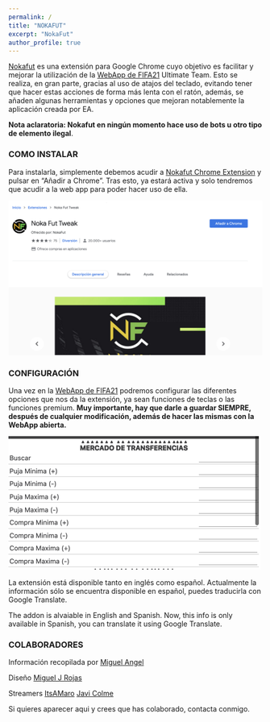 ```yaml
---
permalink: /
title: "NOKAFUT"
excerpt: "NokaFut"
author_profile: true
---
```


[Nokafut](https://chrome.google.com/webstore/detail/noka-fut-tweak/lphngfbnndkhdbmbgnlnhngihcpofkno) es una extensión para Google Chrome cuyo objetivo es facilitar y mejorar la utilización de la [WebApp de FIFA21](https://www.ea.com/en-gb/fifa/ultimate-team/web-app/) Ultimate Team. Esto se realiza, en gran parte, gracias al uso de atajos del teclado, evitando tener que hacer estas acciones de forma más lenta con el ratón, además, se añaden algunas herramientas y opciones que mejoran notablemente la aplicación creada por EA.

<b>Nota aclaratoria: Nokafut en ningún momento hace uso de bots u otro tipo de elemento ilegal</b>.


### COMO INSTALAR

Para instalarla, simplemente debemos acudir a [Nokafut Chrome Extension](https://chrome.google.com/webstore/detail/noka-fut-tweak/lphngfbnndkhdbmbgnlnhngihcpofkno) y pulsar en “Añadir a Chrome”. Tras esto, ya estará activa y solo tendremos que acudir a la web app para poder hacer uso de ella.

![Añadir a Chrome](/images/anadirchrome.png)


### CONFIGURACIÓN

Una vez en la [WebApp de FIFA21](https://www.ea.com/en-gb/fifa/ultimate-team/web-app/) podremos configurar las diferentes opciones que nos da la extensión, ya sean funciones de teclas o las funciones premium. <b>Muy importante, hay que darle a guardar SIEMPRE, después de cualquier modificación, además de hacer las mismas con la WebApp abierta.</b>


![Configurar](/images/config.png)

La extensión está disponible tanto en inglés como español. Actualmente la información sólo se encuentra disponible en español, puedes traducirla con Google Translate.

The addon is alvaiable in English and Spanish. Now, this info is only available in Spanish, you can translate it using Google Translate.

### COLABORADORES

Información recopilada por [Miguel Angel](https://www.twitter.com/tortugaelefante/)

Diseño [Miguel J Rojas](https://www.twitter.com/migueljrojas/)

Streamers [ItsAMaro](https://twitter.com/ItsAMaro2) [Javi Colme](https://twitter.com/JavierColme_)

Si quieres aparecer aqui y crees que has colaborado, contacta conmigo.
